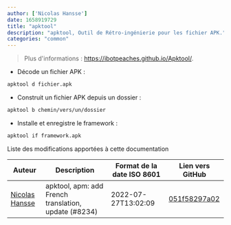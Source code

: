```yaml
---
author: ['Nicolas Hansse']
date: 1658919729
title: "apktool"
description: "apktool, Outil de Rétro-ingénierie pour les fichier APK."
categories: "common"
---
```

> Plus d'informations : <https://ibotpeaches.github.io/Apktool/>.

- Décode un fichier APK :

```bash
apktool d fichier.apk
```

- Construit un fichier APK depuis un dossier :

```bash
apktool b chemin/vers/un/dossier
```

- Installe et enregistre le framework :

```bash
apktool if framework.apk
```
Liste des modifications apportées à cette documentation


Auteur | Description | Format de la date ISO 8601 | Lien vers GitHub
------|-----|-----|-----
[Nicolas Hansse](mailto:nico.hansse@gmail.com) | apktool, apm: add French translation, update (#8234) | 2022-07-27T13:02:09 | [051f58297a02](https://github.com/tldr-pages/tldr/commit/051f58297a025a138c74daf6ea27c24017b2a1e4)

